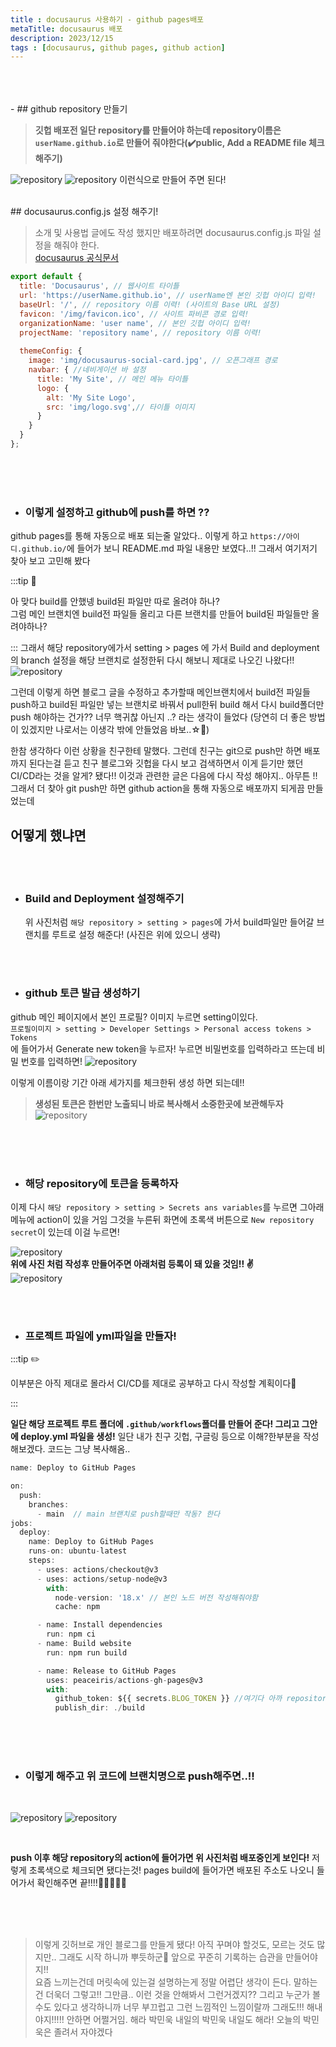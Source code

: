 ```yaml
---
title : docusaurus 사용하기 - github pages배포
metaTitle: docusaurus 배포 
description: 2023/12/15
tags : [docusaurus, github pages, github action]
---
```


<br />
<br />
<br />
- ## github repository 만들기
<br />

> **깃헙 배포전 일단 repository를 만들어야 하는데 repository이름은 `userName.github.io`로 만들어 줘야한다(✔️public, Add a README file 체크 해주기)**

![repository](./img/github1.jpg)
![repository](./img/github2.jpg)
이런식으로 만들어 주면 된다! 

<br />
 ## docusaurus.config.js 설정 해주기!

> 소개 및 사용법 글에도 작성 했지만 배포하려면 docusaurus.config.js 파일 설정을 해줘야 한다.<br /> [docusaurus 공식문서](https://docusaurus.io/ko/docs/api/docusaurus-config)

```js
export default {
  title: 'Docusaurus', // 웹사이트 타이틀
  url: 'https://userName.github.io', // userName엔 본인 깃헙 아이디 입력!
  baseUrl: '/', // repository 이름 이력! (사이트의 Base URL 설정)
  favicon: '/img/favicon.ico', // 사이트 파비콘 경로 입력!
  organizationName: 'user name', // 본인 깃헙 아이디 입력!
  projectName: 'repository name', // repository 이름 이력!
  
  themeConfig: {
    image: 'img/docusaurus-social-card.jpg', // 오픈그래프 경로
    navbar: { //네비게이션 바 설정 
      title: 'My Site', // 메인 메뉴 타이틀
      logo: {
        alt: 'My Site Logo', 
        src: 'img/logo.svg',// 타이틀 이미지
      }
    }
  }
};
```
<br />
<br />
<br />

- ### 이렇게 설정하고 github에 push를 하면 ??
github pages를 통해 자동으로 배포 되는줄 알았다.. 이렇게 하고 `https://아이디.github.io/`에 들어가 보니 README.md 파일 내용만 보였다..!! 그래서 여기저기 찾아 보고 고민해 봤다


:::tip 🤔

아 맞다 build를 안했넹 build된 파일만 따로 올려야 하나? <br />
그럼 메인 브랜치엔 build전 파일들 올리고 다른 브랜치를 만들어 build된 파일들만 올려야하나?

:::
그래서 해당 repository에가서 setting > pages 에 가서 Build and deployment의 branch 설정을 해당 브랜치로 설정한뒤 다시 해보니 제대로 나오긴 나왔다!! 
        ![repository](./img/github3.jpg)

그런데 이렇게 하면 블로그 글을 수정하고 추가할때 메인브랜치에서 build전 파일들 push하고 build된 파일만 넣는 브랜치로 바꿔서 pull한뒤 build 해서 다시 build폴더만 push 해야하는 건가?? 너무 핵귀찮 아닌지 ..? 라는 생각이 들었다 (당연히 더 좋은 방법이 있겠지만 나로서는 이생각 밖에 안들었음 바보..☆🫠)

한참 생각하다 이런 상황을 친구한테 말했다. 그런데 친구는 git으로 push만 하면 배포까지 된다는걸 듣고 친구 블로그와 깃헙을 다시 보고 검색하면서 이게 듣기만 했던 CI/CD라는 것을 알게? 됐다!! 이것과 관련한 글은 다음에 다시 작성 해야지.. 아무튼 !! 그래서 더 찾아 git push만 하면 github action을 통해 자동으로 배포까지 되게끔 만들었는데

## 어떻게 했냐면
<br />
<br />

- ### Build and Deployment 설정해주기

  위 사진처럼 `해당 repository > setting > pages`에 가서 build파일만 들어갈 브랜치를 루트로 설정 해준다! (사진은 위에 있으니 생략)
<br />
<br />

- ### github 토큰 발급 생성하기
github 메인 페이지에서 본인 프로필? 이미지 누르면 setting이있다.
<br />
`프로필이미지 > setting > Developer Settings > Personal access tokens > Tokens `
<br />
에 들어가서 Generate new token을 누르자! 누르면 비밀번호를 입력하라고 뜨는데 비밀 번호를 입력하면!
![repository](./img/github4.jpg)



이렇게 이름이랑 기간 아래 세가지를 체크한뒤 생성 하면 되는데!!

> **생성된 토큰은 한번만 노출되니 바로 복사해서 소중한곳에 보관해두자**
![repository](./img/github5.jpg)



<br />
<br />
<br />

- ### 해당 repository에 토큰을 등록하자

이제 다시 `해당 repository > setting > Secrets ans variables`를 누르면 그아래 메뉴에 action이 있을 거임 그것을 누른뒤 화면에 초록색 버튼으로 `New repository secret`이 있는데 이걸 누르면!

![repository](./img/github6.jpg)
<br />
__위에 사진 처럼 작성후 만들어주면 아래처럼 등록이 돼 있을 것임!! ✌️__
<br />
![repository](./img/github7.jpg)

<br />
<br />

- ### 프로젝트 파일에 yml파일을 만들자!
:::tip ✏️

이부분은 아직 제대로 몰라서 CI/CD를 제대로 공부하고 다시 작성할 계획이다🐥 

:::

**일단 해당 프로젝트 루트 폴더에 `.github/workflows`폴더를 만들어 준다! 그리고 그안에 deploy.yml 파일을 생성!**
일단 내가 친구 깃헙, 구글링 등으로 이해?한부분을 작성 해보겠다. 코드는 그냥 복사해옴..
```js title='.github/workflow/deploy.yml'
name: Deploy to GitHub Pages

on:
  push:
    branches:
      - main  // main 브랜치로 push할때만 작동? 한다
jobs:
  deploy:
    name: Deploy to GitHub Pages
    runs-on: ubuntu-latest
    steps:
      - uses: actions/checkout@v3
      - uses: actions/setup-node@v3
        with:
          node-version: '18.x' // 본인 노드 버전 작성해줘야함 
          cache: npm

      - name: Install dependencies
        run: npm ci
      - name: Build website
        run: npm run build

      - name: Release to GitHub Pages
        uses: peaceiris/actions-gh-pages@v3
        with:
          github_token: ${{ secrets.BLOG_TOKEN }} //여기다 아까 repository에 등록해둔 토큰 이름을 적어 줘야함 
          publish_dir: ./build
```
<br />
<br />
<br />

- ### 이렇게 해주고 위 코드에 브랜치명으로 push해주면..!!
<br />

![repository](./img/github8.jpg)
![repository](./img/github9.jpg)

<br />

**push 이후 해당 repository의 action에 들어가면 위 사진처럼 배포중인게 보인다!**  저렇게 초록색으로 체크되면 됐다는것! pages build에 들어가면 배포된 주소도 나오니 들어가서 확인해주면 끝!!!!🎉🎉🎉🎉🎉


<br />
<br />
<br />

> 이렇게 깃허브로 개인 블로그를 만들게 됐다! 아직 꾸며야 할것도, 모르는 것도 많지만.. 그래도 시작 하니까 뿌듯하군🕺 앞으로 꾸준히 기록하는 습관을 만들어야지!! <br />
요즘 느끼는건데 머릿속에 있는걸 설명하는게 정말 어렵단 생각이 든다. 말하는건 더욱더 그렇고!! 그만큼.. 이런 것을 안해봐서 그런거겠지?? 그리고 누군가 볼수도 있다고 생각하니까 너무 부끄럽고 그런 느낌적인 느낌이랄까 그래도!!! 해내야지!!!!! 안하면 어쩔거임. 해라 박민욱 내일의 박민욱 내일도 해라! 오늘의 박민욱은 졸려서 자야겠다 

